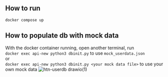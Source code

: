 ## How to run
```docker compose up```

## How to populate db with mock data
With the docker container running, open another terminal, run  
```docker exec api-new python3 dbinit.py``` to use ```mock_userdata.json```  
or  
```docker exec api-new python3 dbinit.py <your mock data file>``` to use your own mock data
![htn-userdb drawio(1)](https://user-images.githubusercontent.com/72354860/220491256-731ffcc2-ee29-4fe1-b911-95e9afc98465.png)
